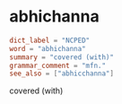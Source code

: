 # abhichanna

``` toml
dict_label = "NCPED"
word = "abhichanna"
summary = "covered (with)"
grammar_comment = "mfn."
see_also = ["abhicchanna"]
```

covered (with)

